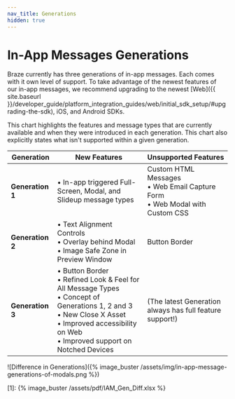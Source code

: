 ```yaml
---
nav_title: Generations
hidden: true
---
```


# In-App Messages Generations

Braze currently has three generations of in-app messages. Each comes with it own level of support. To take advantage of the newest features of our in-app messages, we recommend upgrading to the newest [Web]({{ site.baseurl }}/developer_guide/platform_integration_guides/web/initial_sdk_setup/#upgrading-the-sdk), iOS, and Android SDKs.

This chart highlights the features and message types that are currently available and when they were introduced in each generation. This chart also explicitly states what isn't supported within a given generation.

| Generation | New Features | Unsupported Features |
|---|---|---|
| __Generation 1__ | • In-app triggered Full-Screen, Modal, and Slideup message types | Custom HTML Messages <br> • Web Email Capture Form <br> • Web Modal with Custom CSS |
| __Generation 2__ | • Text Alignment Controls <br> • Overlay behind Modal <br> • Image Safe Zone in Preview Window | Button Border |
| __Generation 3__ | • Button Border <br> • Refined Look & Feel for All Message Types <br> • Concept of Generations 1, 2 and 3 <br> • New Close X Asset <br> • Improved accessibility on Web <br> • Improved support on Notched Devices | (The latest Generation always has full feature support!)

![Difference in Generations]({% image_buster /assets/img/in-app-message-generations-of-modals.png  %})

[1]: {% image_buster /assets/pdf/IAM_Gen_Diff.xlsx %}
